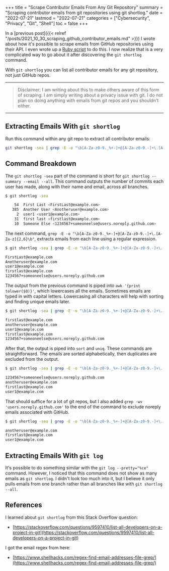 +++
title = "Scrape Contributor Emails From Any Git Repository"
summary = "Scraping contributor emails from git repositories using git shortlog."
date = "2022-07-21"
lastmod = "2022-07-21"
categories = ["Cybersecurity", "Privacy", "Git", "Shell"]
toc = false
+++

In a [previous post]({{< relref "/posts/2021_10_30_scraping_github_contributor_emails.md" >}}) I wrote about how it's possible to scrape emails from GitHub repositories using their API.
I even wrote up a [Ruby script](https://github.com/nelsonfigueroa/github-email-scraper) to do this.
I now realize that is a very complicated way to go about it after discovering the `git shortlog` command.

With `git shortlog` you can list all contributor emails for any git repository, not just GitHub repos.

---
> Disclaimer: I am writing about this to make others aware of this form of scraping. I am simply writing about a privacy issue with git. I do not plan on doing anything with emails from git repos and you shouldn't either.

---

## Extracting Emails With `git shortlog`

Run this command within any git repo to extract all contributor emails:

```bash
git shortlog -sea | grep -E -o "\b[A-Za-z0-9._%+-]+@[A-Za-z0-9.-]+\.[A-Za-z]{2,6}\b" | awk '{print tolower($0)}' | sort | uniq | grep -wv 'users.noreply.github.com'
```

## Command Breakdown

The `git shortlog -sea` part of the command is short for `git shortlog --summary --email --all`. This command outputs the number of commits each user has made, along with their name and email, across all branches. 

```bash
$ git shortlog -sea

    54  First Last <FirstLast@example.com>
   385  Another User <Anotheruser@example.com>
     2  user1 <user1@example.com>
    31  first last <firstlast@example.com>
    10  Someone Else <1234567+someoneelse@users.noreply.github.com>
```

The next command, `grep -E -o "\b[A-Za-z0-9._%+-]+@[A-Za-z0-9.-]+\.[A-Za-z]{2,6}\b"`, extracts emails from each line using a regular expression.

```bash
$ git shortlog -sea | grep -E -o "\b[A-Za-z0-9._%+-]+@[A-Za-z0-9.-]+\.[A-Za-z]{2,6}\b"

FirstLast@example.com
Anotheruser@example.com
user1@example.com
firstlast@example.com
1234567+someoneelse@users.noreply.github.com
```

The output from the previous command is piped into `awk '{print tolower($0)}'`, which lowercases all the emails. Sometimes emails are typed in with capital letters. Lowercasing all characters will help with sorting and finding unique emails later.

```bash
$ git shortlog -sea | grep -E -o "\b[A-Za-z0-9._%+-]+@[A-Za-z0-9.-]+\.[A-Za-z]{2,6}\b" | awk '{print tolower($0)}'

firstlast@example.com
anotheruser@example.com
user1@example.com
firstlast@example.com
1234567+someoneelse@users.noreply.github.com
```


After that, the output is piped into `sort` and `uniq`. These commands are straightforward. The emails are sorted alphabetically, then duplicates are excluded from the output.

```bash
$ git shortlog -sea | grep -E -o "\b[A-Za-z0-9._%+-]+@[A-Za-z0-9.-]+\.[A-Za-z]{2,6}\b" | awk '{print tolower($0)}' | sort | uniq

1234567+someoneelse@users.noreply.github.com
anotheruser@example.com
firstlast@example.com
user1@example.com
```

That should suffice for a lot of git repos, but I also added `grep -wv 'users.noreply.github.com'` to the end of the command to exclude noreply emails associated with GitHub.

```bash
$ git shortlog -sea | grep -E -o "\b[A-Za-z0-9._%+-]+@[A-Za-z0-9.-]+\.[A-Za-z]{2,6}\b" | awk '{print tolower($0)}' | sort | uniq | grep -wv 'users.noreply.github.com'

anotheruser@example.com
firstlast@example.com
user1@example.com
```

## Extracting Emails With `git log`

It's possible to do something similar with the `git log --pretty="%ce"` command. However, I noticed that this command does not show as many emails as `git shortlog`. I didn't look too much into it, but I believe it only pulls emails from one branch rather than all branches like with `git shortlog --all`.

## References

I learned about `git shortlog` from this Stack Overflow question:
- [https://stackoverflow.com/questions/9597410/list-all-developers-on-a-project-in-git](https://stackoverflow.com/questions/9597410/list-all-developers-on-a-project-in-git)

I got the email regex from here:
- [https://www.shellhacks.com/regex-find-email-addresses-file-grep/](https://www.shellhacks.com/regex-find-email-addresses-file-grep/)
